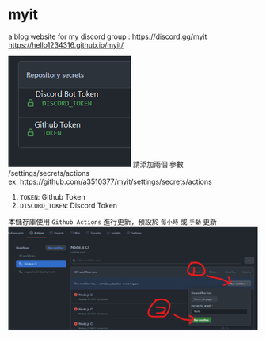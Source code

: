 # myit

a blog website for my discord group : https://discord.gg/myit <br />
https://hello1234316.github.io/myit/

![](.github/style/img/config.png)
請添加兩個 參數 /settings/secrets/actions <br />
ex: https://github.com/a3510377/myit/settings/secrets/actions

1. `TOKEN`: Github Token
2. `DISCORD_TOKEN`: Discord Token

本儲存庫使用 `Github Actions` 進行更新，預設於 `每小時` 或 `手動` 更新
![](.github/style/img/sop.png)
